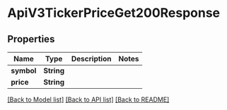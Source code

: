 # ApiV3TickerPriceGet200Response

## Properties

Name | Type | Description | Notes
------------ | ------------- | ------------- | -------------
**symbol** | **String** |  | 
**price** | **String** |  | 

[[Back to Model list]](../README.md#documentation-for-models) [[Back to API list]](../README.md#documentation-for-api-endpoints) [[Back to README]](../README.md)


